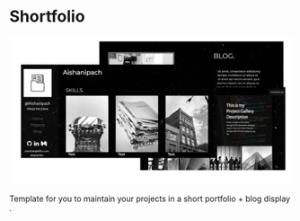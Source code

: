 # Shortfolio
![Image of the website](https://github.com/Aishanipach/shortfolio/blob/master/img/readme.jpg)

Template for you to maintain your projects in a short portfolio + blog display .<br><br>

